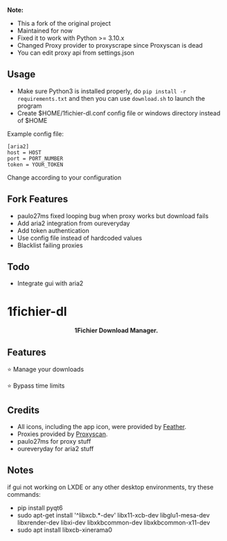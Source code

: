 **Note:**
- This a fork of the original project 
- Maintained for now
- Fixed it to work with Python >= 3.10.x
- Changed Proxy provider to proxyscrape since Proxyscan is dead
- You can edit proxy api from settings.json

## Usage
- Make sure Python3 is installed properly, do `pip install -r requirements.txt` and then you can use `download.sh` to launch the program
- Create $HOME/1fichier-dl.conf config file or windows directory instead of $HOME

Example config file:
```
[aria2]
host = HOST
port = PORT_NUMBER
token = YOUR_TOKEN
```

Change according to your configuration

## Fork Features
- paulo27ms fixed looping bug when proxy works but download fails
- Add aria2 integration from oureveryday
- Add token authentication
- Use config file instead of hardcoded values
- Blacklist failing proxies

## Todo
- Integrate gui with aria2

# 1fichier-dl
<p align="center">
  <b>1Fichier Download Manager.</b>
</p>



## Features
⭐ Manage your downloads

⭐ Bypass time limits

## Credits
* All icons, including the app icon, were provided by [Feather](https://feathericons.com/).
* Proxies provided by [Proxyscan](https://www./).
* paulo27ms for proxy stuff
* oureveryday for aria2 stuff

## Notes
if gui not working on LXDE or any other desktop environments, try these commands:
- pip install pyqt6
- sudo apt-get install '^libxcb.*-dev' libx11-xcb-dev libglu1-mesa-dev libxrender-dev libxi-dev libxkbcommon-dev libxkbcommon-x11-dev
- sudo apt install libxcb-xinerama0 
